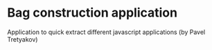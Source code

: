 # Bag construction application
Application to quick extract different javascript applications (by Pavel Tretyakov)
